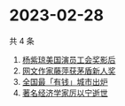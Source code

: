 # 2023-02-28

共 4 条

<!-- BEGIN -->
<!-- 最后更新时间 Tue Feb 28 2023 10:16:31 GMT+0800 (China Standard Time) -->

1. [杨紫琼美国演员工会奖影后](https://www.zhihu.com/search?q=%E6%9D%A8%E7%B4%AB%E7%90%BC%E7%BE%8E%E5%9B%BD%E6%BC%94%E5%91%98%E5%B7%A5%E4%BC%9A%E5%A5%96%E5%BD%B1%E5%90%8E)
1. [网文作家藤萍获茅盾新人奖](https://www.zhihu.com/search?q=%E7%BD%91%E6%96%87%E4%BD%9C%E5%AE%B6%E8%97%A4%E8%90%8D%E8%8E%B7%E8%8C%85%E7%9B%BE%E6%96%B0%E4%BA%BA%E5%A5%96)
1. [全国最「有钱」城市出炉](https://www.zhihu.com/search?q=%E5%85%A8%E5%9B%BD%E6%9C%80%E3%80%8C%E6%9C%89%E9%92%B1%E3%80%8D%E5%9F%8E%E5%B8%82%E5%87%BA%E7%82%89)
1. [著名经济学家厉以宁逝世](https://www.zhihu.com/search?q=%E8%91%97%E5%90%8D%E7%BB%8F%E6%B5%8E%E5%AD%A6%E5%AE%B6%E5%8E%89%E4%BB%A5%E5%AE%81%E9%80%9D%E4%B8%96)

<!-- END -->
